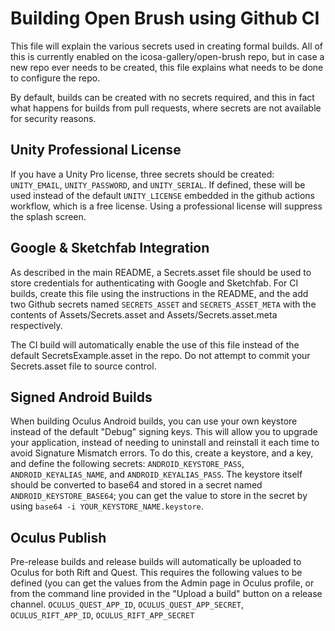# Building Open Brush using Github CI

This file will explain the various secrets used in creating formal builds. All of this is currently enabled on the icosa-gallery/open-brush repo, but in case a new repo ever needs to be created, this file explains what needs to be done to configure the repo.

By default, builds can be created with no secrets required, and this in fact what happens for builds from pull requests, where secrets are not available for security reasons.

## Unity Professional License

If you have a Unity Pro license, three secrets should be created: `UNITY_EMAIL`, `UNITY_PASSWORD`, and `UNITY_SERIAL`. If defined, these will be used instead of the default `UNITY_LICENSE` embedded in the github actions workflow, which is a free license. Using a professional license will suppress the splash screen.

## Google & Sketchfab Integration

As described in the main README, a Secrets.asset file should be used to store credentials for authenticating with Google and Sketchfab. For CI builds, create this file using the instructions in the README, and the add two Github secrets named `SECRETS_ASSET` and `SECRETS_ASSET_META` with the contents of Assets/Secrets.asset and Assets/Secrets.asset.meta respectively.

The CI build will automatically enable the use of this file instead of the default SecretsExample.asset in the repo. Do not attempt to commit your Secrets.asset file to source control.

## Signed Android Builds

When building Oculus Android builds, you can use your own keystore instead of the default "Debug" signing keys. This will allow you to upgrade your application, instead of needing to uninstall and reinstall it each time to avoid Signature Mismatch errors. To do this, create a keystore, and a key, and define the following secrets: `ANDROID_KEYSTORE_PASS`, `ANDROID_KEYALIAS_NAME`, and `ANDROID_KEYALIAS_PASS`. The keystore itself should be converted to base64 and stored in a secret named `ANDROID_KEYSTORE_BASE64`; you can get the value to store in the secret by using `base64 -i YOUR_KEYSTORE_NAME.keystore`.

## Oculus Publish

Pre-release builds and release builds will automatically be uploaded to Oculus for both Rift and Quest. This requires the following values to be defined \(you can get the values from the Admin page in Oculus profile, or from the command line provided in the "Upload a build" button on a release channel. `OCULUS_QUEST_APP_ID`, `OCULUS_QUEST_APP_SECRET`, `OCULUS_RIFT_APP_ID`, `OCULUS_RIFT_APP_SECRET`

